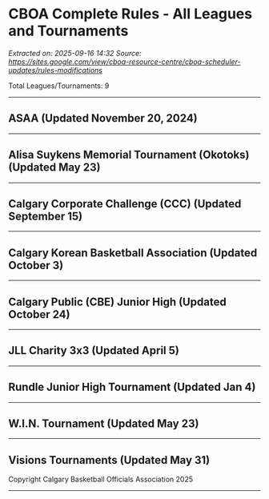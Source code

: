 # CBOA Complete Rules - All Leagues and Tournaments
*Extracted on: 2025-09-16 14:32*
*Source: https://sites.google.com/view/cboa-resource-centre/cboa-scheduler-updates/rules-modifications*

Total Leagues/Tournaments: 9

---

## ASAA (Updated November 20, 2024)


---

## Alisa Suykens Memorial Tournament (Okotoks) (Updated May 23)


---

## Calgary Corporate Challenge (CCC) (Updated September 15)


---

## Calgary Korean Basketball Association (Updated October 3)


---

## Calgary Public (CBE) Junior High (Updated October 24)


---

## JLL Charity 3x3 (Updated April 5)


---

## Rundle Junior High Tournament (Updated Jan 4)


---

## W.I.N. Tournament (Updated May 23)


---

## Visions Tournaments (Updated May 31)

Copyright Calgary Basketball Officials Association 2025


---

